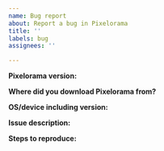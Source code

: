 ```yaml
---
name: Bug report
about: Report a bug in Pixelorama
title: ''
labels: bug
assignees: ''

---
```


<!-- Please search existing issues for potential duplicates before filing yours:
https://github.com/Orama-Interactive/Pixelorama/issues?q=is%3Aissue
-->

**Pixelorama version:**
<!-- Specify commit hash if using a non-official build. -->


**Where did you download Pixelorama from?**
<!-- Specify where you downloaded Pixelorama from. GitHub Releases, itch.io, Steam, Flatpak, self-built, somewhere else? -->


**OS/device including version:**
<!-- Specify GPU model and drivers if graphics-related. -->


**Issue description:**
<!-- What happened, and what was expected. -->


**Steps to reproduce:**
